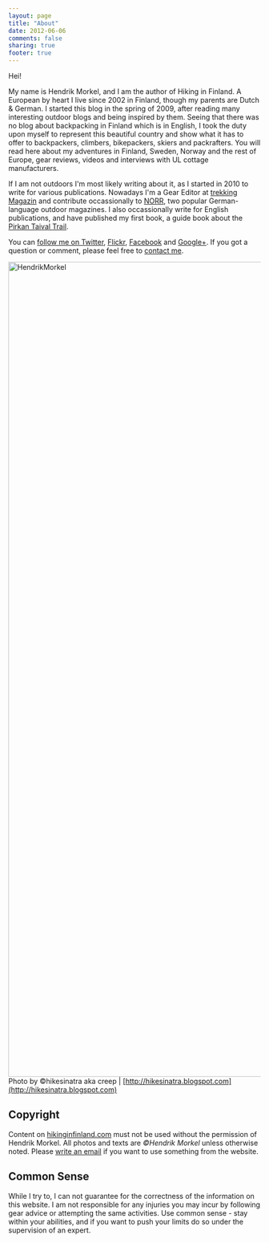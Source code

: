 ```yaml
---
layout: page
title: "About"
date: 2012-06-06
comments: false
sharing: true
footer: true
---
```


Hei! 

My name is Hendrik Morkel, and I am the author of Hiking in Finland. A European by heart I live since 2002 in Finland, though my parents are Dutch & German. I started this blog in the spring of 2009, after reading many interesting outdoor blogs and being inspired by them. Seeing that there was no blog about backpacking in Finland which is in English, I took the duty upon myself to represent this beautiful country and show what it has to offer to backpackers, climbers, bikepackers, skiers and packrafters. You will read here about my adventures in Finland, Sweden, Norway and the rest of Europe, gear reviews, videos and interviews with UL cottage manufacturers.

If I am not outdoors I'm most likely writing about it, as I started in 2010 to write for various publications. Nowadays I'm a Gear Editor at [trekking Magazin](http://trekkingmagazin.com/) and contribute occassionally to [NORR](http://www.norrmagazin.de/), two popular German-language outdoor magazines. I also occassionally write for English publications, and have published my first book, a guide book about the [Pirkan Taival Trail](http://amzn.to/Y9r5yz).

You can [follow me on Twitter](http://twitter.com/hendrikmorkel), [Flickr](http://www.flickr.com/photos/hendrikmorkel/), [Facebook](http://www.facebook.com/hikinginfinland) and [Google+](https://plus.google.com/u/1/105082905705272949032/). If you got a question or comment, please feel free to [contact me](mailto:hendrik@hikinginfinland.com).

<a href="http://www.flickr.com/photos/hendrikmorkel/7789805964/" title="HendrikMorkel by HendrikMorkel, on Flickr"><img src="http://farm8.staticflickr.com/7136/7789805964_01c000187f_o.jpg" width="2448" height="1624" alt="HendrikMorkel"></a>
Photo by ©hikesinatra aka creep | [http://hikesinatra.blogspot.com](http://hikesinatra.blogspot.com)

## Copyright

Content on [hikinginfinland.com](http://hikinginfinland.com) must not be used without the permission of Hendrik Morkel. All photos and texts are *©Hendrik Morkel* unless otherwise noted. Please [write an email](mailto:hendrik@hikinginfinland.com) if you want to use something from the website.

## Common Sense

While I try to, I can not guarantee for the correctness of the information on this website. I am not responsible for any injuries you may incur by following gear advice or attempting the same activities. Use common sense - stay within your abilities, and if you want to push your limits do so under the supervision of an expert.
